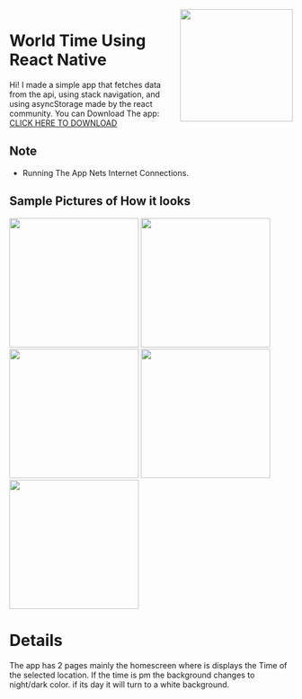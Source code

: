 <img src="https://github.com/MisterJ936/MyPortFolio/blob/master/appDev/world_time/readmeFolder/world%20Time.png?raw=true" data-canonical-src="https://gyazo.com/eb5c5741b6a9a16c692170a41a49c858.png" width="200" style="float: right;" />

# World Time Using React Native
Hi! I made a simple app that fetches data from the api, using stack navigation, and using asyncStorage made by the react community. You can Download The app: [CLICK HERE TO DOWNLOAD](https://drive.google.com/uc?id=1kc7EE7naz9Rpvq8kyJhJ4F_eB96tnEi5&export=download)

<!-- View -->
<!-- https://drive.google.com/file/d/1kc7EE7naz9Rpvq8kyJhJ4F_eB96tnEi5/view?usp=sharing -->
<!-- Direct Download -->
<!-- https://drive.google.com/uc?id=1kc7EE7naz9Rpvq8kyJhJ4F_eB96tnEi5&export=download -->

## Note
- Running The App Nets Internet Connections.

## Sample Pictures of How it looks
<img src="https://github.com/MisterJ936/MyPortFolio/blob/master/appDev/world_time/readmeFolder/dayexample.jpg?raw=true" data-canonical-src="https://gyazo.com/eb5c5741b6a9a16c692170a41a49c858.png" width="230" />

<img src="https://github.com/MisterJ936/MyPortFolio/blob/master/appDev/world_time/readmeFolder/nightexample.jpg?raw=true" data-canonical-src="https://gyazo.com/eb5c5741b6a9a16c692170a41a49c858.png" width="230" />

<img src="https://github.com/MisterJ936/MyPortFolio/blob/master/appDev/world_time/readmeFolder/searchbar.jpg?raw=true" data-canonical-src="https://gyazo.com/eb5c5741b6a9a16c692170a41a49c858.png" width="230" />

<img src="https://github.com/MisterJ936/MyPortFolio/blob/master/appDev/world_time/readmeFolder/searchexam.jpg?raw=true" data-canonical-src="https://gyazo.com/eb5c5741b6a9a16c692170a41a49c858.png" width="230" />

<img src="https://github.com/MisterJ936/MyPortFolio/blob/master/appDev/world_time/readmeFolder/searchexample.jpg?raw=true" data-canonical-src="https://gyazo.com/eb5c5741b6a9a16c692170a41a49c858.png" width="230" />

# Details
The app has 2 pages mainly the homescreen where is displays the Time of the selected location. If the time is pm the background changes to night/dark color. if its day it will turn to a white background.